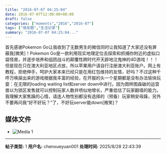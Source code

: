 ```yaml
---
title: "2016-07-07 04:25:04"
date: 2016-07-07T12:00:00+08:00
draft: false
categories: ["moments","2016","2016-07"]
tags: ["朋友圈","生活记录"]
summary: "2016-07-07 04:25:04..."
---
```


首先感谢Pokemon Go让我收到了无数男生的微信同时让我知道了大家还没有屏蔽我[微笑]！Pokemon Go是一款利用现实地理定位去探索和抓捕你附近的虚拟口袋怪兽，并逐步培养和组团战斗的颠覆性跨时代开天辟地泣鬼神的4D游戏！！！但是现在只在澳大利亚地区点放，所以苹果用户请自行注册澳大利亚账户。网上有教程，拒绝伸手，呵护大家本来已经只是在用红包维持的友情，好吗？不过这种千呼万唤屎出来的游戏根据我丰富的经验，在开服的头一个星期都是没有办法愉快玩耍：在无限的loading waiting list和server down中进行。因为图样图森破的运营兽以为锁区发售就可以控制玩家人数井喷似地增长，严重低估了玩家翻墙的能力。我理解大家焦躁的心情，请连人物性别都没有选择的（预备）玩家稍安毋躁，另外不要再问我“好不好玩？”了，不好玩server能down[微笑]？

## 媒体文件

- ![Media 1](/Moments/photos/2016-07-07/201607070425040.jpg)

---

**帖子类型:** 1
**用户名:** chenxueyuan001
**处理时间:** 2025/8/28 22:43:39